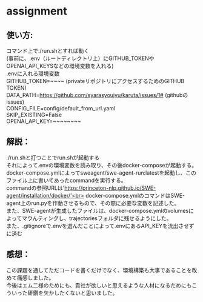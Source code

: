 # assignment
## 使い方:<br>
コマンド上で./run.shとすれば動く<br>
(事前に、.env（ルートディレクトリ上）にGITHUB_TOKENやOPENAI_API_KEYSなどの環境変数を入れる)<br>
.envに入れる環境変数<br>
GITHUB_TOKEN=~~~~ (privateリポジトリにアクセスするためのGITHUB TOKEN)<br>
DATA_PATH=https://github.com/syarasyoujyu/karuta/issues/1# (githubのissues)<br>
CONFIG_FILE=config/default_from_url.yaml<br>
SKIP_EXISTING=False<br>
OPENAI_API_KEY=~~~~~~~~<br>

## 解説：<br>
./run.shと打つことでrun.shが起動する<br>
それによって.envの環境変数を読み取り、その後docker-composeが起動する。<br>
docker-compose.ymlによってsweagent/swe-agent-run:latestを起動し、このファイル上に書いてあったcommandを実行する。<br>
commandの参照URLは'https://princeton-nlp.github.io/SWE-agent/installation/docker/'<br>
docker-compose.ymlのコマンドはSWE-agent上のrun.pyを作動させるもので、その際に必要な変数を記述した。<br>
また、SWE-agentが生成したファイルは、docker-compose.ymlのvolumesによってマウんティングし、trajectoriesフォルダに残せるようにした。<br>
また、.gitignoreで.envを選んだことによって.envにあるAPI_KEYを流出させずに済む<br>

## 感想：<br>
この課題を通してただコードを書くだけでなく、環境構築も大事であることを改めて痛感しました。<br>
今後はエム二様のためにも、貴社が欲しいと思えるような人材になるためにもこういった研鑽を欠かしたくないと思いました。<br>
